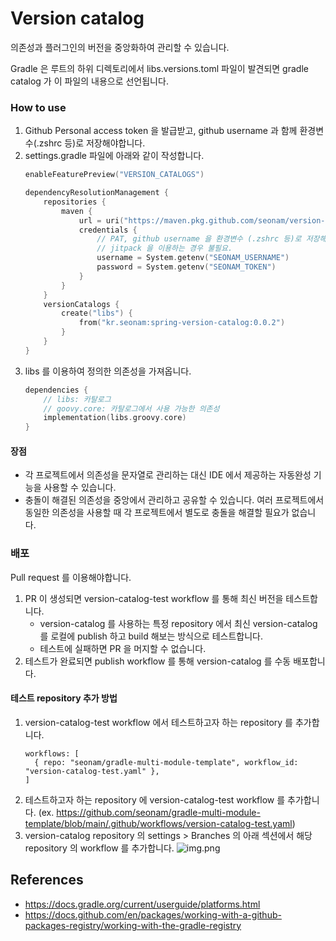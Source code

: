 # Version catalog

의존성과 플러그인의 버전을 중앙화하여 관리할 수 있습니다. 

Gradle 은 루트의 하위 디렉토리에서 libs.versions.toml 파일이 발견되면 gradle catalog 가 이 파일의 내용으로 선언됩니다.

### How to use
1. Github Personal access token 을 발급받고, github username 과 함께 환경변수(.zshrc 등)로 저장해야합니다.
2. settings.gradle 파일에 아래와 같이 작성합니다.
    ```kotlin
    enableFeaturePreview("VERSION_CATALOGS")
    
    dependencyResolutionManagement {
        repositories {
            maven {
                url = uri("https://maven.pkg.github.com/seonam/version-catalog")
                credentials {
                    // PAT, github username 을 환경변수 (.zshrc 등)로 저장해야합니다.
                    // jitpack 을 이용하는 경우 불필요.
                    username = System.getenv("SEONAM_USERNAME")
                    password = System.getenv("SEONAM_TOKEN")
                }
            }
        }
        versionCatalogs {
            create("libs") {
                from("kr.seonam:spring-version-catalog:0.0.2")
            }
        }
    }
    ```
3. libs 를 이용하여 정의한 의존성을 가져옵니다.
     ```kotlin
     dependencies {
         // libs: 카탈로그
         // goovy.core: 카탈로그에서 사용 가능한 의존성
         implementation(libs.groovy.core)
     }
     ```
#### 장점
- 각 프로젝트에서 의존성을 문자열로 관리하는 대신 IDE 에서 제공하는 자동완성 기능을 사용할 수 있습니다.
- 충돌이 해결된 의존성을 중앙에서 관리하고 공유할 수 있습니다. 여러 프로젝트에서 동일한 의존성을 사용할 때 각 프로젝트에서 별도로 충돌을 해결할 필요가 없습니다.

### 배포
Pull request 를 이용해야합니다.

1. PR 이 생성되면 version-catalog-test workflow 를 통해 최신 버전을 테스트합니다.
   - version-catalog 를 사용하는 특정 repository 에서 최신 version-catalog 를 로컬에 publish 하고 build 해보는 방식으로 테스트합니다.
   - 테스트에 실패하면 PR 을 머지할 수 없습니다.  
2. 테스트가 완료되면 publish workflow 를 통해 version-catalog 를 수동 배포합니다.

#### 테스트 repository 추가 방법
1. version-catalog-test workflow 에서 테스트하고자 하는 repository 를 추가합니다.
    ```
    workflows: [
      { repo: "seonam/gradle-multi-module-template", workflow_id: "version-catalog-test.yaml" },
    ]
    ```
2. 테스트하고자 하는 repository 에 version-catalog-test workflow 를 추가합니다. (ex. https://github.com/seonam/gradle-multi-module-template/blob/main/.github/workflows/version-catalog-test.yaml)
3. version-catalog repository 의 settings > Branches 의 아래 섹션에서 해당 repository 의 workflow 를 추가합니다.
    ![img.png](branch-rules.png)

## References
- https://docs.gradle.org/current/userguide/platforms.html
- https://docs.github.com/en/packages/working-with-a-github-packages-registry/working-with-the-gradle-registry